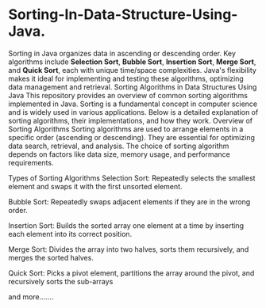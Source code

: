 # Sorting-In-Data-Structure-Using-Java.
Sorting in Java organizes data in ascending or descending order. Key algorithms include **Selection Sort**, **Bubble Sort**, **Insertion Sort**, **Merge Sort**, and **Quick Sort**, each with unique time/space complexities. Java's flexibility makes it ideal for implementing and testing these algorithms, optimizing data management and retrieval.
Sorting Algorithms in Data Structures Using Java
This repository provides an overview of common sorting algorithms implemented in Java. Sorting is a fundamental concept in computer science and is widely used in various applications. Below is a detailed explanation of sorting algorithms, their implementations, and how they work.
Overview of Sorting Algorithms
Sorting algorithms are used to arrange elements in a specific order (ascending or descending). They are essential for optimizing data search, retrieval, and analysis. The choice of sorting algorithm depends on factors like data size, memory usage, and performance requirements.

Types of Sorting Algorithms
Selection Sort: Repeatedly selects the smallest element and swaps it with the first unsorted element.

Bubble Sort: Repeatedly swaps adjacent elements if they are in the wrong order.

Insertion Sort: Builds the sorted array one element at a time by inserting each element into its correct position.

Merge Sort: Divides the array into two halves, sorts them recursively, and merges the sorted halves.

Quick Sort: Picks a pivot element, partitions the array around the pivot, and recursively sorts the sub-arrays

and more.......
